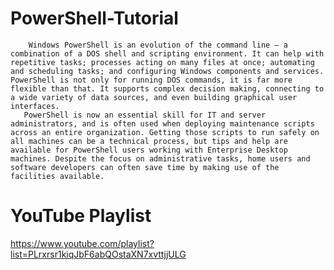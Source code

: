 ﻿# PowerShell-Tutorial
        Windows PowerShell is an evolution of the command line – a combination of a DOS shell and scripting environment. It can help with repetitive tasks; processes acting on many files at once; automating and scheduling tasks; and configuring Windows components and services. PowerShell is not only for running DOS commands, it is far more flexible than that. It supports complex decision making, connecting to a wide variety of data sources, and even building graphical user interfaces.
       PowerShell is now an essential skill for IT and server administrators, and is often used when deploying maintenance scripts across an entire organization. Getting those scripts to run safely on all machines can be a technical process, but tips and help are available for PowerShell users working with Enterprise Desktop machines. Despite the focus on administrative tasks, home users and software developers can often save time by making use of the facilities available.
 
 # YouTube Playlist
 https://www.youtube.com/playlist?list=PLrxrsr1kiqJbF6abQOstaXN7xvttjjULG
